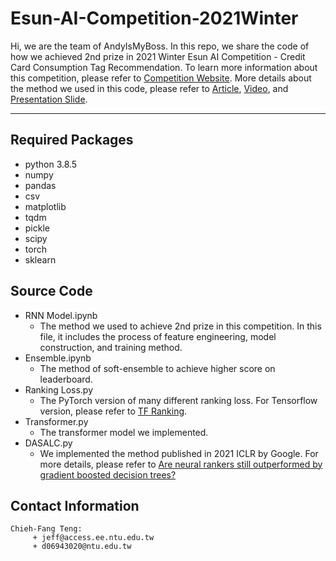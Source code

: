 # Esun-AI-Competition-2021Winter

Hi, we are the team of AndyIsMyBoss. In this repo, we share the code of how we achieved 2nd prize in 2021 Winter Esun AI Competition - Credit Card Consumption Tag Recommendation. To learn more information about this competition, please refer to [Competition Website](https://tbrain.trendmicro.com.tw/Competitions/Details/18). 
More details about the method we used in this code, please refer to [Article](https://reurl.cc/nEEkQ2), [Video](https://youtu.be/WiH9avOx9K4), and [Presentation Slide](https://reurl.cc/bkkZMo).

---

## Required Packages

- python 3.8.5
- numpy
- pandas
- csv
- matplotlib
- tqdm
- pickle
- scipy
- torch
- sklearn

## Source Code

- RNN Model.ipynb
  - The method we used to achieve 2nd prize in this competition. In this file, it includes the process of feature engineering, model construction, and training method.
- Ensemble.ipynb
  - The method of soft-ensemble to achieve higher score on leaderboard.
- Ranking Loss.py
  - The PyTorch version of many different ranking loss. For Tensorflow version, please refer to [TF Ranking](https://www.tensorflow.org/ranking).
- Transformer.py
  - The transformer model we implemented.
- DASALC.py
  - We implemented the method published in 2021 ICLR by Google. For more details, please refer to [Are neural rankers still outperformed by gradient boosted decision trees?](https://research.google/pubs/pub50030/)

## Contact Information

   ```
Chieh-Fang Teng:
        + jeff@access.ee.ntu.edu.tw
        + d06943020@ntu.edu.tw
   ```
